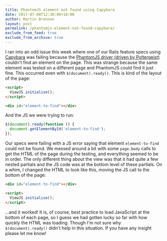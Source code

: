 ```yaml
---
title: PhantomJS element not found using Capybara
date: 2017-07-08T12:30:00+10:00
author: Martin Brennan
layout: post
permalink: /phantomjs-element-not-found-capybara/
exclude_from_feed: true
exclude_from_archive: true
---
```


I ran into an odd issue this week where one of our Rails feature specs using [Capybara](https://github.com/teamcapybara/capybara) was failing because the [PhantomJS driver (driven by Poltergeist)](https://github.com/teampoltergeist/poltergeist) couldn't find an element on the page. This was strange because the same element was tested on a different page and PhantomJS could find it just fine. This occurred even with `$(document).ready()`. This is kind of the layout of the page:

```html
<script>
  ViewJS.initialise();
</script>

<div id="element-to-find"></div>
```

And the JS we were trying to run:

```javascript
$(document).ready(function () {
  document.getElementById('element-to-find');
});
```

Our specs were failing with a JS error saying that element `element-to-find` could not be found. We messed around a bit with some `page.body` calls to get the HTML of the page during the testing, and everything seemed to be in order. The only different thing about the view was that it had quite a few nested partials and the JS code was at the bottom level of these partials. On a whim, I changed the HTML to look like this, moving the JS call to the bottom of the page:


```html
<div id="element-to-find"></div>

<script>
  ViewJS.initialise();
</script>
```

...and it worked! It is, of course, best practice to load JavaScript at the bottom of each page, so I guess we had gotten lucky so far with how quickly the HTML was loading. Though I'm not sure why `$(document).ready()` didn't help in this situation. If you have any insight please let me know!